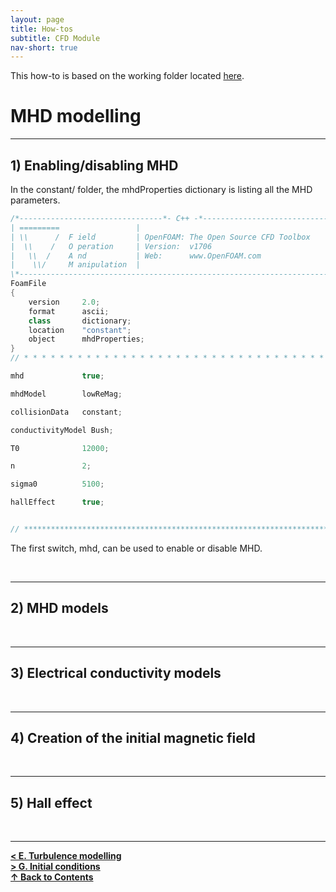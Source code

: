 ```yaml
---
layout: page
title: How-tos
subtitle: CFD Module
nav-short: true
---
```


This how-to is based on the working folder located [here](https://github.com/vincentcasseau/hyStrath/tree/master/run/hyStrath/hy2MhdFoam/NASA_MSL_forebody_NR-MHD).  

# MHD modelling

---
## 1) Enabling/disabling MHD

In the <dirname>constant/</dirname> folder, the <dict>mhdProperties</dict> dictionary is listing all the MHD parameters. 

```c++
/*--------------------------------*- C++ -*----------------------------------*\
| =========                 |                                                 |
| \\      /  F ield         | OpenFOAM: The Open Source CFD Toolbox           |
|  \\    /   O peration     | Version:  v1706                                 |
|   \\  /    A nd           | Web:      www.OpenFOAM.com                      |
|    \\/     M anipulation  |                                                 |
\*---------------------------------------------------------------------------*/
FoamFile
{
    version     2.0;
    format      ascii;
    class       dictionary;
    location    "constant";
    object      mhdProperties;
}
// * * * * * * * * * * * * * * * * * * * * * * * * * * * * * * * * * * * * * //

mhd             true;

mhdModel        lowReMag;

collisionData   constant;

conductivityModel Bush;

T0              12000;

n               2;

sigma0          5100;

hallEffect      true;


// ************************************************************************* //
```

The first switch, <dictkey>mhd</dictkey>, can be used to enable or disable MHD.  


<!--<p>When `a != 0`, there are two solutions to `ax^2 + bx + c = 0` and-->
<!--they are</p>-->
<!--<p style="text-align:center">-->
<!--  `x = (-b +- sqrt(b^2-4ac))/(2a) .`-->
<!--</p>-->

<br>

---
## 2) MHD models

<br>

---
## 3) Electrical conductivity models

<br>

---
## 4) Creation of the initial magnetic field


<br>

---
## 5) Hall effect


<br>
  
--- 

[**< E. Turbulence modelling**](https://vincentcasseau.github.io/how-tos-cfd-dev/how-tos-cfd-dev-turbulence/)  
[**> G. Initial conditions**](https://vincentcasseau.github.io/how-tos-cfd-dev/how-tos-cfd-dev-initial-conditions/)  
[**&#x2191; Back to Contents**](https://vincentcasseau.github.io/how-tos-cfd-dev/how-tos-cfd-dev/)
